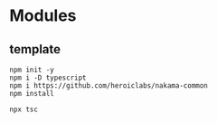 # Modules

## template

```
npm init -y
npm i -D typescript
npm i https://github.com/heroiclabs/nakama-common
npm install

npx tsc

```


